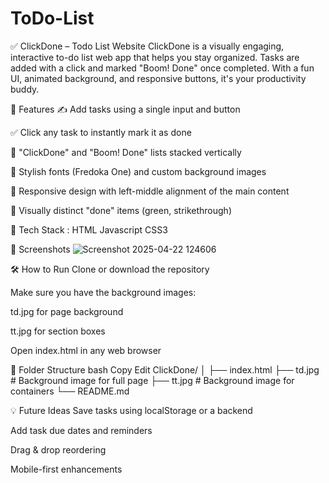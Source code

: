 # ToDo-List

✅ ClickDone – Todo List Website
ClickDone is a visually engaging, interactive to-do list web app that helps you stay organized. Tasks are added with a click and marked "Boom! Done" once completed. With a fun UI, animated background, and responsive buttons, it's your productivity buddy.

🚀 Features
✍️ Add tasks using a single input and button

✅ Click any task to instantly mark it as done

🧾 "ClickDone" and "Boom! Done" lists stacked vertically

🎨 Stylish fonts (Fredoka One) and custom background images

📱 Responsive design with left-middle alignment of the main content

🌈 Visually distinct "done" items (green, strikethrough)

🧰 Tech Stack :
HTML
Javascript 
CSS3

📸 Screenshots
![Screenshot 2025-04-22 124606](https://github.com/user-attachments/assets/bd8b2ed6-b8da-468d-87ad-4d0953998360)


🛠 How to Run
Clone or download the repository

Make sure you have the background images:

td.jpg for page background

tt.jpg for section boxes

Open index.html in any web browser

📁 Folder Structure
bash
Copy
Edit
ClickDone/
│
├── index.html
├── td.jpg               # Background image for full page
├── tt.jpg               # Background image for containers
└── README.md


💡 Future Ideas
Save tasks using localStorage or a backend

Add task due dates and reminders

Drag & drop reordering

Mobile-first enhancements
